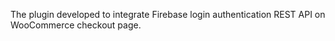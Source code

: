 The plugin developed to integrate Firebase login authentication REST API on WooCommerce checkout page.